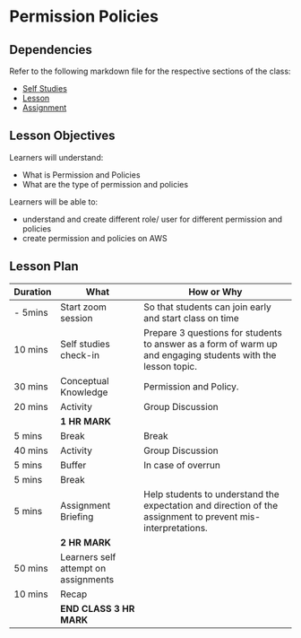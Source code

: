 # Permission Policies

## Dependencies

Refer to the following markdown file for the respective sections of the class:
- [Self Studies](./studies.md)
- [Lesson](./lesson.md)
- [Assignment](./assignment.md)

## Lesson Objectives

Learners will understand:
- What is Permission and Policies
- What are the type of permission and policies

Learners will be able to:
- understand and create different role/ user for different permission and policies
- create permission and policies on AWS


## Lesson Plan

|Duration|What|How or Why|
|--------|-----|-------|
|- 5mins |Start zoom session|So that students can join early and start class on time|
|10 mins|Self studies check-in|Prepare 3 questions for students to answer as a form of warm up and engaging students with the lesson topic.|
|30 mins|Conceptual Knowledge| Permission and Policy.|
|20 mins|Activity| Group Discussion|
||**1 HR MARK**|
|5 mins|Break|Break|
|40 mins|Activity| Group Discussion|
|5 mins|Buffer|In case of overrun|
|5 mins|Break||
|5 mins|Assignment Briefing|Help students to understand the expectation and direction of the assignment to prevent mis-interpretations.|
||**2 HR MARK**|
|50 mins|Learners self attempt on assignments|
|10 mins|Recap|
||**END CLASS 3 HR MARK**|

